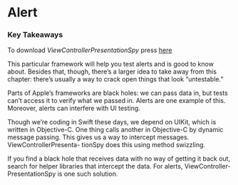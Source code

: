 # Alert

### Key Takeaways

To download *ViewControllerPresentationSpy* press [here](https://github.com/jonreid/ViewControllerPresentationSpy)


This particular framework will help you test alerts and is good to know about. Besides that, though, there’s a larger idea to take away from this chapter: there’s usually a way to crack open things that look “untestable.”

Parts of Apple’s frameworks are black holes: we can pass data in, but tests can’t access it to verify what we passed in. Alerts are one example of this. 
Moreover, alerts can interfere with UI testing.

Though we’re coding in Swift these days, we depend on UIKit, which is written in Objective-C. One thing calls another in Objective-C by dynamic message passing. This gives us a way to intercept messages. ViewControllerPresenta- tionSpy does this using method swizzling.

If you find a black hole that receives data with no way of getting it back out, search for helper libraries that intercept the data. For alerts, ViewController- PresentationSpy is one such solution.